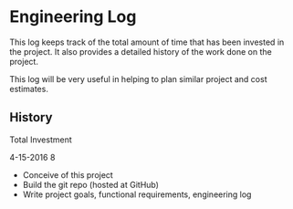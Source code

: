 # Engineering Log

This log keeps track of the total amount of time that has been invested in the project.   It also provides a detailed history of the work done on the project.

This log will be very useful in helping to plan similar project and cost estimates.

## History

Total Investment

4-15-2016 8

* Conceive of this project
* Build the git repo (hosted at GitHub)
* Write project goals, functional requirements, engineering log
